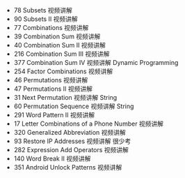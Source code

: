 - 78	Subsets	视频讲解
- 90	Subsets II	视频讲解
- 77	Combinations	视频讲解
- 39	Combination Sum	视频讲解
- 40	Combination Sum II	视频讲解
- 216	Combination Sum III	视频讲解
- 377	Combination Sum IV	视频讲解	Dynamic Programming
- 254	Factor Combinations	视频讲解
- 46	Permutations	视频讲解
- 47	Permutations II	视频讲解
- 31	Next Permutation	视频讲解	String
- 60	Permutation Sequence	视频讲解	String
- 291	Word Pattern II	视频讲解
- 17	Letter Combinations of a Phone Number	视频讲解
- 320	Generalized Abbreviation	视频讲解
- 93	Restore IP Addresses	视频讲解	很少考
- 282	Expression Add Operators	视频讲解
- 140	Word Break II	视频讲解
- 351	Android Unlock Patterns	视频讲解